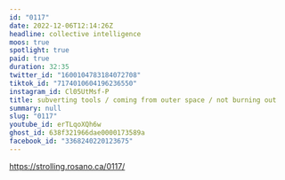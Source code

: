 ```yaml
---
id: "0117"
date: 2022-12-06T12:14:26Z
headline: collective intelligence
moos: true
spotlight: true
paid: true
duration: 32:35
twitter_id: "1600104783184072708"
tiktok_id: "7174010604196236550"
instagram_id: Cl05UtMsf-P
title: subverting tools / coming from outer space / not burning out
summary: null
slug: "0117"
youtube_id: erTLqoXQh6w
ghost_id: 638f321966dae0000173589a
facebook_id: "3368240220123675"
---
```

https://strolling.rosano.ca/0117/
